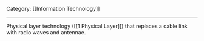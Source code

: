 Category: [[Information Technology]] 
___
Physical layer technology ([[1 Physical Layer]]) that replaces a cable link with radio waves and antennae. 



